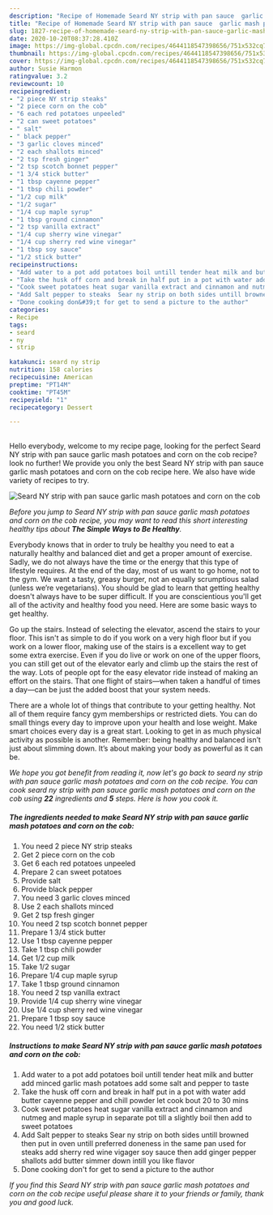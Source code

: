 ```yaml
---
description: "Recipe of Homemade Seard NY strip with pan sauce  garlic mash potatoes and corn on the cob"
title: "Recipe of Homemade Seard NY strip with pan sauce  garlic mash potatoes and corn on the cob"
slug: 1827-recipe-of-homemade-seard-ny-strip-with-pan-sauce-garlic-mash-potatoes-and-corn-on-the-cob
date: 2020-10-20T08:37:28.410Z
image: https://img-global.cpcdn.com/recipes/4644118547398656/751x532cq70/seard-ny-strip-with-pan-sauce-garlic-mash-potatoes-and-corn-on-the-cob-recipe-main-photo.jpg
thumbnail: https://img-global.cpcdn.com/recipes/4644118547398656/751x532cq70/seard-ny-strip-with-pan-sauce-garlic-mash-potatoes-and-corn-on-the-cob-recipe-main-photo.jpg
cover: https://img-global.cpcdn.com/recipes/4644118547398656/751x532cq70/seard-ny-strip-with-pan-sauce-garlic-mash-potatoes-and-corn-on-the-cob-recipe-main-photo.jpg
author: Susie Harmon
ratingvalue: 3.2
reviewcount: 10
recipeingredient:
- "2 piece NY strip steaks"
- "2 piece corn on the cob"
- "6 each red potatoes unpeeled"
- "2 can sweet potatoes"
- " salt"
- " black pepper"
- "3 garlic cloves minced"
- "2 each shallots minced"
- "2 tsp fresh ginger"
- "2 tsp scotch bonnet pepper"
- "1 3/4 stick butter"
- "1 tbsp cayenne pepper"
- "1 tbsp chili powder"
- "1/2 cup milk"
- "1/2 sugar"
- "1/4 cup maple syrup"
- "1 tbsp ground cinnamon"
- "2 tsp vanilla extract"
- "1/4 cup sherry wine vinegar"
- "1/4 cup sherry red wine vinegar"
- "1 tbsp soy sauce"
- "1/2 stick butter"
recipeinstructions:
- "Add water to a pot add potatoes boil untill tender heat milk and butter add minced garlic mash potatoes add some salt and pepper to taste"
- "Take the husk off corn and break in half put in a pot with water add butter cayenne pepper and chill powder let cook bout 20 to 30 mins"
- "Cook sweet potatoes heat sugar vanilla extract and cinnamon and nutmeg and maple syrup in separate pot till a slightly boil then add to sweet potatoes"
- "Add Salt pepper to steaks  Sear ny strip on both sides untill browned then put in oven untill preferred doneness in the same pan used for steaks add sherry red wine vigager soy sauce then add ginger pepper shallots add butter simmer down intill you like flavor"
- "Done cooking don&#39;t for get to send a picture to the author"
categories:
- Recipe
tags:
- seard
- ny
- strip

katakunci: seard ny strip 
nutrition: 158 calories
recipecuisine: American
preptime: "PT14M"
cooktime: "PT45M"
recipeyield: "1"
recipecategory: Dessert

---
```

<br>
Hello everybody, welcome to my recipe page, looking for the perfect Seard NY strip with pan sauce  garlic mash potatoes and corn on the cob recipe? look no further! We provide you only the best Seard NY strip with pan sauce  garlic mash potatoes and corn on the cob recipe here. We also have wide variety of recipes to try.
<br>


![Seard NY strip with pan sauce  garlic mash potatoes and corn on the cob](https://img-global.cpcdn.com/recipes/4644118547398656/751x532cq70/seard-ny-strip-with-pan-sauce-garlic-mash-potatoes-and-corn-on-the-cob-recipe-main-photo.jpg)

<i>Before you jump to Seard NY strip with pan sauce  garlic mash potatoes and corn on the cob recipe, you may want to read this short interesting healthy tips about <strong>The Simple Ways to Be Healthy</strong>.</i>

Everybody knows that in order to truly be healthy you need to eat a naturally healthy and balanced diet and get a proper amount of exercise. Sadly, we do not always have the time or the energy that this type of lifestyle requires. At the end of the day, most of us want to go home, not to the gym. We want a tasty, greasy burger, not an equally scrumptious salad (unless we’re vegetarians). You should be glad to learn that getting healthy doesn't always have to be super difficult. If you are conscientious you'll get all of the activity and healthy food you need. Here are some basic ways to get healthy.

Go up the stairs. Instead of selecting the elevator, ascend the stairs to your floor. This isn't as simple to do if you work on a very high floor but if you work on a lower floor, making use of the stairs is a excellent way to get some extra exercise. Even if you do live or work on one of the upper floors, you can still get out of the elevator early and climb up the stairs the rest of the way. Lots of people opt for the easy elevator ride instead of making an effort on the stairs. That one flight of stairs—when taken a handful of times a day—can be just the added boost that your system needs. 

There are a whole lot of things that contribute to your getting healthy. Not all of them require fancy gym memberships or restricted diets. You can do small things every day to improve upon your health and lose weight. Make smart choices every day is a great start. Looking to get in as much physical activity as possible is another. Remember: being healthy and balanced isn’t just about slimming down. It’s about making your body as powerful as it can be. 


<i>We hope you got benefit from reading it, now let's go back to seard ny strip with pan sauce  garlic mash potatoes and corn on the cob recipe. You can cook seard ny strip with pan sauce  garlic mash potatoes and corn on the cob using <strong>22</strong> ingredients and <strong>5</strong> steps. Here is how you cook it.
</i>

##### The ingredients needed to make Seard NY strip with pan sauce  garlic mash potatoes and corn on the cob:

1. You need 2 piece NY strip steaks
1. Get 2 piece corn on the cob
1. Get 6 each red potatoes unpeeled
1. Prepare 2 can sweet potatoes
1. Provide  salt
1. Provide  black pepper
1. You need 3 garlic cloves minced
1. Use 2 each shallots minced
1. Get 2 tsp fresh ginger
1. You need 2 tsp scotch bonnet pepper
1. Prepare 1 3/4 stick butter
1. Use 1 tbsp cayenne pepper
1. Take 1 tbsp chili powder
1. Get 1/2 cup milk
1. Take 1/2 sugar
1. Prepare 1/4 cup maple syrup
1. Take 1 tbsp ground cinnamon
1. You need 2 tsp vanilla extract
1. Provide 1/4 cup sherry wine vinegar
1. Use 1/4 cup sherry red wine vinegar
1. Prepare 1 tbsp soy sauce
1. You need 1/2 stick butter


##### Instructions to make Seard NY strip with pan sauce  garlic mash potatoes and corn on the cob:

1. Add water to a pot add potatoes boil untill tender heat milk and butter add minced garlic mash potatoes add some salt and pepper to taste
1. Take the husk off corn and break in half put in a pot with water add butter cayenne pepper and chill powder let cook bout 20 to 30 mins
1. Cook sweet potatoes heat sugar vanilla extract and cinnamon and nutmeg and maple syrup in separate pot till a slightly boil then add to sweet potatoes
1. Add Salt pepper to steaks  Sear ny strip on both sides untill browned then put in oven untill preferred doneness in the same pan used for steaks add sherry red wine vigager soy sauce then add ginger pepper shallots add butter simmer down intill you like flavor
1. Done cooking don&#39;t for get to send a picture to the author


<i>If you find this Seard NY strip with pan sauce  garlic mash potatoes and corn on the cob recipe useful please share it to your friends or family, thank you and good luck.</i>
